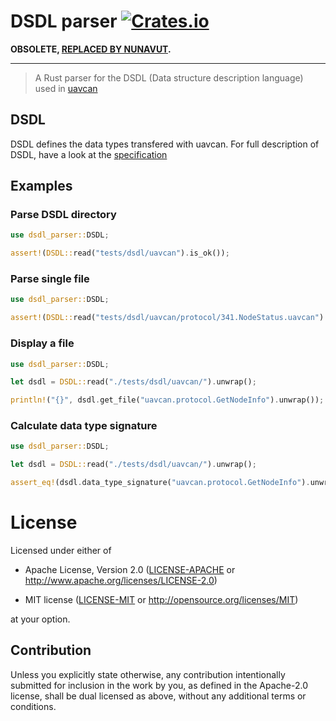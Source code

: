 # DSDL parser [![Crates.io](https://img.shields.io/crates/v/dsdl_parser.svg)](https://crates.io/crates/dsdl_parser)

**OBSOLETE, [REPLACED BY NUNAVUT](https://github.com/UAVCAN/nunavut/issues/209).**

---

> A Rust parser for the DSDL (Data structure description language) used in [uavcan](http://uavcan.org)

## DSDL
DSDL defines the data types transfered with uavcan. For full description of DSDL, have a look at the [specification](http://uavcan.org/Specification/3._Data_structure_description_language/)

## Examples
### Parse DSDL directory

```rust
use dsdl_parser::DSDL;

assert!(DSDL::read("tests/dsdl/uavcan").is_ok());

```

### Parse single file

```rust
use dsdl_parser::DSDL;

assert!(DSDL::read("tests/dsdl/uavcan/protocol/341.NodeStatus.uavcan").is_ok());

```

### Display a file

```rust
use dsdl_parser::DSDL;

let dsdl = DSDL::read("./tests/dsdl/uavcan/").unwrap();

println!("{}", dsdl.get_file("uavcan.protocol.GetNodeInfo").unwrap());

```

### Calculate data type signature

```rust
use dsdl_parser::DSDL;

let dsdl = DSDL::read("./tests/dsdl/uavcan/").unwrap();

assert_eq!(dsdl.data_type_signature("uavcan.protocol.GetNodeInfo").unwrap(), 0xee468a8121c46a9e);
```

# License

Licensed under either of

- Apache License, Version 2.0 ([LICENSE-APACHE](LICENSE-APACHE) or
  http://www.apache.org/licenses/LICENSE-2.0)

- MIT license ([LICENSE-MIT](LICENSE-MIT) or http://opensource.org/licenses/MIT)

at your option.

## Contribution

Unless you explicitly state otherwise, any contribution intentionally submitted
for inclusion in the work by you, as defined in the Apache-2.0 license, shall be
dual licensed as above, without any additional terms or conditions.

